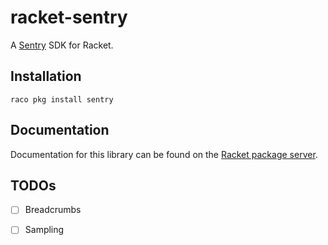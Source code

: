 # racket-sentry

A [Sentry] SDK for Racket.

## Installation

    raco pkg install sentry

## Documentation

Documentation for this library can be found on the [Racket package
server][docs].

## TODOs

* [ ] Breadcrumbs
* [ ] Sampling


[Sentry]: https://sentry.io
[docs]: https://docs.racket-lang.org/sentry@sentry-doc/index.html

